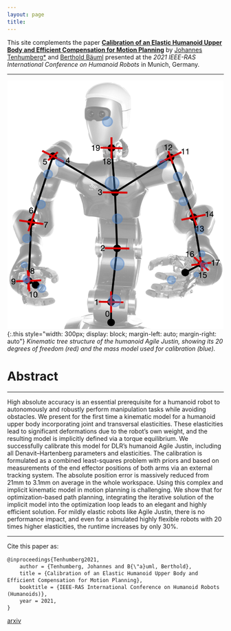 ```yaml
---
layout: page
title: 
---
```


This site complements the paper [**Calibration of an Elastic Humanoid Upper Body and Efficient Compensation for Motion Planning**](https://ieeexplore.ieee.org/abstract/document/9555793) by
[Johannes Tenhumberg\*](https://scholar.google.com/citations?user=2RZuYZMAAAAJ) and [Berthold Bäuml](https://scholar.google.com/citations?user=fjvpDsEAAAAJ) presented at the _2021 IEEE-RAS International Conference on Humanoid Robots_ in Munich, Germany.

---
![mass model](/assets/imgs/strich_justin.jpg){:.this 
style="width: 300px; 
display: block;
margin-left: auto;
margin-right: auto"}
*Kinematic tree structure of the humanoid Agile Justin, showing its 20 degrees of freedom (red) and the mass model used for calibration (blue).*

# Abstract
---
High absolute accuracy is an essential prerequisite for a humanoid robot to autonomously and robustly perform manipulation tasks while avoiding obstacles. 
We present for the first time a kinematic model for a humanoid upper body incorporating joint and transversal elasticities. 
These elasticities lead to significant deformations due to the robot’s own weight, and the resulting model is implicitly defined via a torque equilibrium. 
We successfully calibrate this model for DLR’s humanoid Agile Justin, including all Denavit–Hartenberg parameters and elasticities. 
The calibration is formulated as a combined least-squares problem with priors and based on measurements of the end effector positions of both arms via an external tracking system. 
The absolute position error is massively reduced from 21mm to 3.1mm on average in the whole workspace. Using this complex and implicit kinematic model in motion planning is challenging. 
We show that for optimization-based path planning, integrating the iterative solution of the implicit model into the optimization loop leads to an elegant and highly efficient solution. 
For mildly elastic robots like Agile Justin, there is no performance impact, and even for a simulated highly flexible robots with 20 times higher elasticities, the runtime increases by only 30%.

---
Cite this paper as:

    @inproceedings{Tenhumberg2021,
        author = {Tenhumberg, Johannes and B{\"a}uml, Berthold},
        title = {Calibration of an Elastic Humanoid Upper Body and Efficient Compensation for Motion Planning},
        booktitle = {IEEE-RAS International Conference on Humanoid Robots (Humanoids)},
        year = 2021,
    }

[arxiv](https://arxiv.org/pdf/2311.08333)